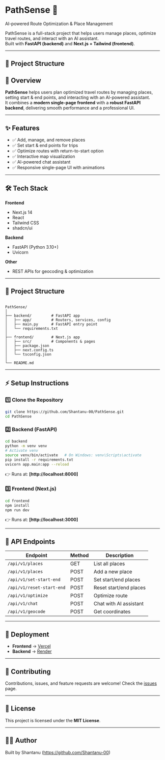 # PathSense 🚀  
AI-powered Route Optimization & Place Management  

PathSense is a full-stack project that helps users manage places, optimize travel routes, and interact with an AI assistant.  
Built with **FastAPI (backend)** and **Next.js + Tailwind (frontend)**.  

---

## 📂 Project Structure



## 📖 Overview
**PathSense** helps users plan optimized travel routes by managing places, setting start & end points, and interacting with an AI-powered assistant.  
It combines a **modern single-page frontend** with a **robust FastAPI backend**, delivering smooth performance and a professional UI.

---

## ✨ Features
- ✅ Add, manage, and remove places  
- ✅ Set start & end points for trips  
- ✅ Optimize routes with return-to-start option  
- ✅ Interactive map visualization  
- ✅ AI-powered chat assistant  
- ✅ Responsive single-page UI with animations  

---

## 🛠 Tech Stack
**Frontend**
- Next.js 14  
- React  
- Tailwind CSS  
- shadcn/ui  

**Backend**
- FastAPI (Python 3.10+)  
- Uvicorn  

**Other**
- REST APIs for geocoding & optimization  

---

## 📂 Project Structure
```

PathSense/
│
├── backend/         # FastAPI app
│   ├── app/         # Routers, services, config
│   ├── main.py      # FastAPI entry point
│   └── requirements.txt
│
├── frontend/        # Next.js app
│   ├── src/         # Components & pages
│   ├── package.json
│   ├── next.config.ts
│   └── tsconfig.json
│
└── README.md

````

---

## ⚡ Setup Instructions

### 1️⃣ Clone the Repository
```bash
git clone https://github.com/Shantanu-00/PathSense.git
cd PathSense
````

### 2️⃣ Backend (FastAPI)

```bash
cd backend
python -m venv venv
# Activate venv
source venv/bin/activate   # On Windows: venv\Scripts\activate
pip install -r requirements.txt
uvicorn app.main:app --reload
```

👉 Runs at: **[http://localhost:8000]**

### 3️⃣ Frontend (Next.js)

```bash
cd frontend
npm install
npm run dev
```

👉 Runs at: **[http://localhost:3000]**

---

## 🔗 API Endpoints

| Endpoint                  | Method | Description            |
| ------------------------- | ------ | ---------------------- |
| `/api/v1/places`          | GET    | List all places        |
| `/api/v1/places`          | POST   | Add a new place        |
| `/api/v1/set-start-end`   | POST   | Set start/end places   |
| `/api/v1/reset-start-end` | POST   | Reset start/end places |
| `/api/v1/optimize`        | POST   | Optimize route         |
| `/api/v1/chat`            | POST   | Chat with AI assistant |
| `/api/v1/geocode`         | POST   | Get coordinates        |

---

## 🚀 Deployment

* **Frontend** → [Vercel](https://vercel.com) 
* **Backend** → [Render](https://render.com) 

---

## 🤝 Contributing

Contributions, issues, and feature requests are welcome!
Check the [issues](../../issues) page.

---

## 📜 License

This project is licensed under the **MIT License**.

---

## 👨‍💻 Author

Built  by Shantanu (https://github.com/Shantanu-00)
